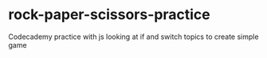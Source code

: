 # rock-paper-scissors-practice
Codecademy practice with js looking at if and switch topics to create simple game
